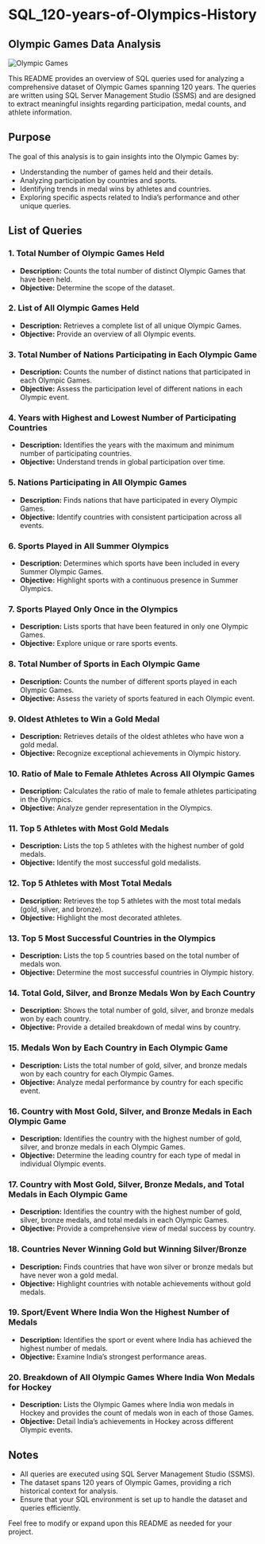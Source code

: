 # SQL_120-years-of-Olympics-History
## Olympic Games Data Analysis
![Olympic Games](images/olympic-games-banner.jpg)

This README provides an overview of SQL queries used for analyzing a comprehensive dataset of Olympic Games spanning 120 years. The queries are written using SQL Server Management Studio (SSMS) and are designed to extract meaningful insights regarding participation, medal counts, and athlete information.

## Purpose

The goal of this analysis is to gain insights into the Olympic Games by:
- Understanding the number of games held and their details.
- Analyzing participation by countries and sports.
- Identifying trends in medal wins by athletes and countries.
- Exploring specific aspects related to India’s performance and other unique queries.

## List of Queries

### 1. **Total Number of Olympic Games Held**
   - **Description:** Counts the total number of distinct Olympic Games that have been held.
   - **Objective:** Determine the scope of the dataset.

### 2. **List of All Olympic Games Held**
   - **Description:** Retrieves a complete list of all unique Olympic Games.
   - **Objective:** Provide an overview of all Olympic events.

### 3. **Total Number of Nations Participating in Each Olympic Game**
   - **Description:** Counts the number of distinct nations that participated in each Olympic Games.
   - **Objective:** Assess the participation level of different nations in each Olympic event.

### 4. **Years with Highest and Lowest Number of Participating Countries**
   - **Description:** Identifies the years with the maximum and minimum number of participating countries.
   - **Objective:** Understand trends in global participation over time.

### 5. **Nations Participating in All Olympic Games**
   - **Description:** Finds nations that have participated in every Olympic Games.
   - **Objective:** Identify countries with consistent participation across all events.

### 6. **Sports Played in All Summer Olympics**
   - **Description:** Determines which sports have been included in every Summer Olympic Games.
   - **Objective:** Highlight sports with a continuous presence in Summer Olympics.

### 7. **Sports Played Only Once in the Olympics**
   - **Description:** Lists sports that have been featured in only one Olympic Games.
   - **Objective:** Explore unique or rare sports events.

### 8. **Total Number of Sports in Each Olympic Game**
   - **Description:** Counts the number of different sports played in each Olympic Games.
   - **Objective:** Assess the variety of sports featured in each Olympic event.

### 9. **Oldest Athletes to Win a Gold Medal**
   - **Description:** Retrieves details of the oldest athletes who have won a gold medal.
   - **Objective:** Recognize exceptional achievements in Olympic history.

### 10. **Ratio of Male to Female Athletes Across All Olympic Games**
   - **Description:** Calculates the ratio of male to female athletes participating in the Olympics.
   - **Objective:** Analyze gender representation in the Olympics.

### 11. **Top 5 Athletes with Most Gold Medals**
   - **Description:** Lists the top 5 athletes with the highest number of gold medals.
   - **Objective:** Identify the most successful gold medalists.

### 12. **Top 5 Athletes with Most Total Medals**
   - **Description:** Retrieves the top 5 athletes with the most total medals (gold, silver, and bronze).
   - **Objective:** Highlight the most decorated athletes.

### 13. **Top 5 Most Successful Countries in the Olympics**
   - **Description:** Lists the top 5 countries based on the total number of medals won.
   - **Objective:** Determine the most successful countries in Olympic history.

### 14. **Total Gold, Silver, and Bronze Medals Won by Each Country**
   - **Description:** Shows the total number of gold, silver, and bronze medals won by each country.
   - **Objective:** Provide a detailed breakdown of medal wins by country.

### 15. **Medals Won by Each Country in Each Olympic Game**
   - **Description:** Lists the total number of gold, silver, and bronze medals won by each country for each Olympic Games.
   - **Objective:** Analyze medal performance by country for each specific event.

### 16. **Country with Most Gold, Silver, and Bronze Medals in Each Olympic Game**
   - **Description:** Identifies the country with the highest number of gold, silver, and bronze medals in each Olympic Games.
   - **Objective:** Determine the leading country for each type of medal in individual Olympic events.

### 17. **Country with Most Gold, Silver, Bronze Medals, and Total Medals in Each Olympic Game**
   - **Description:** Identifies the country with the highest number of gold, silver, bronze medals, and total medals in each Olympic Games.
   - **Objective:** Provide a comprehensive view of medal success by country.

### 18. **Countries Never Winning Gold but Winning Silver/Bronze**
   - **Description:** Finds countries that have won silver or bronze medals but have never won a gold medal.
   - **Objective:** Highlight countries with notable achievements without gold medals.

### 19. **Sport/Event Where India Won the Highest Number of Medals**
   - **Description:** Identifies the sport or event where India has achieved the highest number of medals.
   - **Objective:** Examine India’s strongest performance areas.

### 20. **Breakdown of All Olympic Games Where India Won Medals for Hockey**
   - **Description:** Lists the Olympic Games where India won medals in Hockey and provides the count of medals won in each of those Games.
   - **Objective:** Detail India’s achievements in Hockey across different Olympic events.

## Notes

- All queries are executed using SQL Server Management Studio (SSMS).
- The dataset spans 120 years of Olympic Games, providing a rich historical context for analysis.
- Ensure that your SQL environment is set up to handle the dataset and queries efficiently.

Feel free to modify or expand upon this README as needed for your project.
